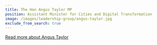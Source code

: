 ```yaml
---
title: The Hon Angus Taylor MP
position: Assistant Minister for Cities and Digital Transformation
image: /images/leadership-group/angus-taylor.jpg
exclude_from_search: true
---
```


[Read more about Angus Taylor](http://ministers.dpmc.gov.au/taylor)
